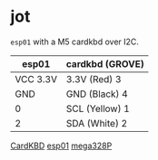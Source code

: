 # jot

`esp01` with a M5 cardkbd over I2C.

| esp01    | cardkbd (GROVE) |
|----------|-----------------|
| VCC 3.3V | 3.3V (Red)    3 |
| GND      | GND  (Black)  4 | 
| 0        | SCL  (Yellow) 1 |
| 2        | SDA  (White)  2 | 

[CardKBD](https://shop.m5stack.com/products/cardkb-mini-keyboard?variant=32007609319514)
[esp01](https://www.microchip.ua/wireless/esp01.pdf)
[mega328P](https://ww1.microchip.com/downloads/en/DeviceDoc/Atmel-7810-Automotive-Microcontrollers-ATmega328P_Datasheet.pdf)